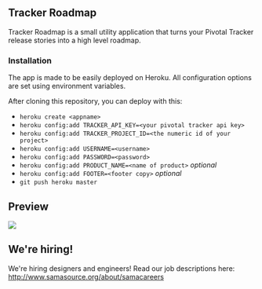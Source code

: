 ## Tracker Roadmap

Tracker Roadmap is a small utility application that turns your Pivotal Tracker release stories into a high level roadmap.

### Installation

The app is made to be easily deployed on Heroku.  All configuration options are set using environment variables.

After cloning this repository, you can deploy with this:

* `heroku create <appname>`
* `heroku config:add TRACKER_API_KEY=<your pivotal tracker api key>`
* `heroku config:add TRACKER_PROJECT_ID=<the numeric id of your project>`
* `heroku config:add USERNAME=<username>`
* `heroku config:add PASSWORD=<password>`
* `heroku config:add PRODUCT_NAME=<name of product>` _optional_
* `heroku config:add FOOTER=<footer copy>` _optional_
* `git push heroku master`

## Preview

![](https://github.com/Samasource/tracker-roadmap/raw/master/screenshot.png)

## We're hiring!

We're hiring designers and engineers!  Read our job descriptions here:  http://www.samasource.org/about/samacareers